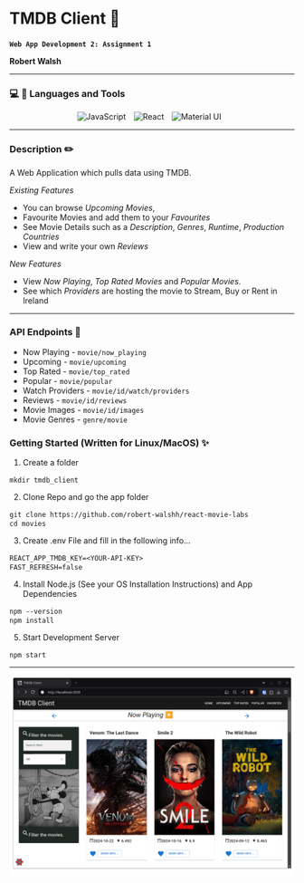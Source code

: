 # TMDB Client 🎥
**`Web App Development 2: Assignment 1`**

**Robert Walsh**

---

### 💻 🔧 Languages and Tools

<p align="center">
<img alt="JavaScript" width="30px" style="padding-right:10px;" src="https://cdn.jsdelivr.net/gh/devicons/devicon@latest/icons/javascript/javascript-original.svg"/>
<img alt="React" width="30px" style="padding-right:10px;" src="https://cdn.jsdelivr.net/gh/devicons/devicon@latest/icons/react/react-original.svg"/>
<img alt="Material UI" width="30px" style="padding-right:10px;" src="https://cdn.jsdelivr.net/gh/devicons/devicon@latest/icons/materialui/materialui-original.svg" />
</p>

---

### Description ✏️

A Web Application which pulls data using TMDB.

*Existing Features*
- You can browse *Upcoming Movies*, 
- Favourite Movies and add them to your *Favourites*
- See Movie Details such as a *Description*, *Genres*, *Runtime*, *Production Countries*
- View and write your own *Reviews*

*New Features*
- View *Now Playing*, *Top Rated Movies* and *Popular Movies*.
- See which *Providers* are hosting the movie to Stream, Buy or Rent in Ireland

---

### API Endpoints 📍
- Now Playing - `movie/now_playing`
- Upcoming - `movie/upcoming`
- Top Rated - `movie/top_rated`
- Popular - `movie/popular`
- Watch Providers - `movie/id/watch/providers`
- Reviews - `movie/id/reviews`
- Movie Images - `movie/id/images`
- Movie Genres - `genre/movie`



### Getting Started (Written for Linux/MacOS) ✨

1. Create a folder
```
mkdir tmdb_client
```

2. Clone Repo and go the app folder

```
git clone https://github.com/robert-walshh/react-movie-labs
cd movies
```

3. Create .env File and fill in the following info...
```
REACT_APP_TMDB_KEY=<YOUR-API-KEY>
FAST_REFRESH=false
```

4. Install Node.js (See your OS Installation Instructions) and App Dependencies
```
npm --version
npm install
```

5. Start Development Server
```
npm start
```

---

<p align="center">
    <img  src="./movies/src/images/home.png" alt="TMDB Client Home Page">
</p>


